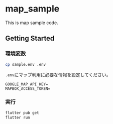 # map_sample

This is map sample code.

## Getting Started

### 環境変数

```sh
cp sample.env .env
```

`.env`にマップ利用に必要な情報を設定してください。

```dotenv
GOOGLE_MAP_API_KEY=
MAPBOX_ACCESS_TOKEN=
```

### 実行

```sh
flutter pub get
flutter run
```

